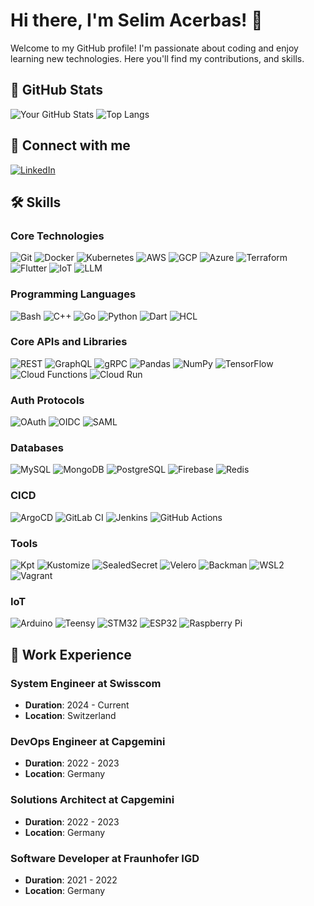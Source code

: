 # Hi there, I'm Selim Acerbas! 👋

Welcome to my GitHub profile! I'm passionate about coding and enjoy learning new technologies. Here you'll find my contributions, and skills.

## 🚀 GitHub Stats

![Your GitHub Stats](https://github-readme-stats.vercel.app/api?username=SelimAcerbas&show_icons=true&theme=radical)
![Top Langs](https://github-readme-stats.vercel.app/api/top-langs/?username=SelimAcerbas&layout=compact&theme=radical)

## 🔗 Connect with me

[![LinkedIn](https://img.shields.io/badge/LinkedIn-blue?style=for-the-badge&logo=linkedin)](https://www.linkedin.com/in/selim-acerbas-746a031ba/)

## 🛠️ Skills

### Core Technologies
![Git](https://img.shields.io/badge/Git-F05032?style=for-the-badge&logo=git&logoColor=white)
![Docker](https://img.shields.io/badge/Docker-2496ED?style=for-the-badge&logo=docker&logoColor=white)
![Kubernetes](https://img.shields.io/badge/Kubernetes-326CE5?style=for-the-badge&logo=kubernetes&logoColor=white)
![AWS](https://img.shields.io/badge/Amazon_AWS-232F3E?style=for-the-badge&logo=amazon-aws&logoColor=white)
![GCP](https://img.shields.io/badge/Google_Cloud-4285F4?style=for-the-badge&logo=google-cloud&logoColor=white)
![Azure](https://img.shields.io/badge/Microsoft_Azure-0078D4?style=for-the-badge&logo=microsoft-azure&logoColor=white)
![Terraform](https://img.shields.io/badge/Terraform-623CE4?style=for-the-badge&logo=terraform&logoColor=white)
![Flutter](https://img.shields.io/badge/Flutter-02569B?style=for-the-badge&logo=flutter&logoColor=white)
![IoT](https://img.shields.io/badge/IoT-FFA500?style=for-the-badge&logo=internet-of-things&logoColor=white)
![LLM](https://img.shields.io/badge/LLM-008080?style=for-the-badge&logo=machine-learning&logoColor=white)

### Programming Languages
![Bash](https://img.shields.io/badge/Bash-4EAA25?style=for-the-badge&logo=gnu-bash&logoColor=white)
![C++](https://img.shields.io/badge/C%2B%2B-00599C?style=for-the-badge&logo=c%2B%2B&logoColor=white)
![Go](https://img.shields.io/badge/Go-00ADD8?style=for-the-badge&logo=go&logoColor=white)
![Python](https://img.shields.io/badge/Python-3670A0?style=for-the-badge&logo=python&logoColor=ffdd54)
![Dart](https://img.shields.io/badge/Dart-0175C2?style=for-the-badge&logo=dart&logoColor=white)
![HCL](https://img.shields.io/badge/HCL-7D8C00?style=for-the-badge&logo=terraform&logoColor=white)

### Core APIs and Libraries
![REST](https://img.shields.io/badge/REST-009688?style=for-the-badge&logo=rest&logoColor=white)
![GraphQL](https://img.shields.io/badge/GraphQL-E10098?style=for-the-badge&logo=graphql&logoColor=white)
![gRPC](https://img.shields.io/badge/gRPC-4285F4?style=for-the-badge&logo=grpc&logoColor=white)
![Pandas](https://img.shields.io/badge/Pandas-150458?style=for-the-badge&logo=pandas&logoColor=white)
![NumPy](https://img.shields.io/badge/NumPy-013243?style=for-the-badge&logo=numpy&logoColor=white)
![TensorFlow](https://img.shields.io/badge/TensorFlow-FF6F00?style=for-the-badge&logo=tensorflow&logoColor=white)
![Cloud Functions](https://img.shields.io/badge/Cloud_Functions-4285F4?style=for-the-badge&logo=google-cloud&logoColor=white)
![Cloud Run](https://img.shields.io/badge/Cloud_Run-4285F4?style=for-the-badge&logo=google-cloud&logoColor=white)

### Auth Protocols
![OAuth](https://img.shields.io/badge/OAuth-3949AB?style=for-the-badge&logo=oauth&logoColor=white)
![OIDC](https://img.shields.io/badge/OIDC-3E3E3E?style=for-the-badge&logo=openid-connect&logoColor=white)
![SAML](https://img.shields.io/badge/SAML-FF6F00?style=for-the-badge&logo=saml&logoColor=white)

### Databases
![MySQL](https://img.shields.io/badge/MySQL-4479A1?style=for-the-badge&logo=mysql&logoColor=white)
![MongoDB](https://img.shields.io/badge/MongoDB-4EA94B?style=for-the-badge&logo=mongodb&logoColor=white)
![PostgreSQL](https://img.shields.io/badge/PostgreSQL-316192?style=for-the-badge&logo=postgresql&logoColor=white)
![Firebase](https://img.shields.io/badge/Firebase-FFCA28?style=for-the-badge&logo=firebase&logoColor=white)
![Redis](https://img.shields.io/badge/Redis-DC382D?style=for-the-badge&logo=redis&logoColor=white)

### CICD
![ArgoCD](https://img.shields.io/badge/ArgoCD-008000?style=for-the-badge&logo=argo&logoColor=white)
![GitLab CI](https://img.shields.io/badge/GitLab_CI-181717?style=for-the-badge&logo=gitlab&logoColor=white)
![Jenkins](https://img.shields.io/badge/Jenkins-D24939?style=for-the-badge&logo=jenkins&logoColor=white)
![GitHub Actions](https://img.shields.io/badge/GitHub_Actions-2088FF?style=for-the-badge&logo=github-actions&logoColor=white)

### Tools
![Kpt](https://img.shields.io/badge/Kpt-FF6F00?style=for-the-badge&logo=google-cloud&logoColor=white)
![Kustomize](https://img.shields.io/badge/Kustomize-326CE5?style=for-the-badge&logo=kubernetes&logoColor=white)
![SealedSecret](https://img.shields.io/badge/SealedSecret-7D8C00?style=for-the-badge&logo=kubernetes&logoColor=white)
![Velero](https://img.shields.io/badge/Velero-0052CC?style=for-the-badge&logo=velero&logoColor=white)
![Backman](https://img.shields.io/badge/Backman-007ACC?style=for-the-badge&logo=backman&logoColor=white)
![WSL2](https://img.shields.io/badge/WSL2-4EAA25?style=for-the-badge&logo=linux&logoColor=white)
![Vagrant](https://img.shields.io/badge/Vagrant-1565C0?style=for-the-badge&logo=vagrant&logoColor=white)


### IoT
![Arduino](https://img.shields.io/badge/Arduino-00979D?style=for-the-badge&logo=arduino&logoColor=white)
![Teensy](https://img.shields.io/badge/Teensy-0066CC?style=for-the-badge&logo=teensy&logoColor=white)
![STM32](https://img.shields.io/badge/STM32-03234B?style=for-the-badge&logo=stmicroelectronics&logoColor=white)
![ESP32](https://img.shields.io/badge/ESP32-000000?style=for-the-badge&logo=esp32&logoColor=white)
![Raspberry Pi](https://img.shields.io/badge/RaspberryPi-CC0000?style=for-the-badge&logo=raspberry-pi&logoColor=white)


## 💼 Work Experience

### System Engineer at Swisscom
- **Duration**: 2024 - Current
- **Location**: Switzerland

### DevOps Engineer at Capgemini
- **Duration**: 2022 - 2023
- **Location**: Germany

### Solutions Architect at Capgemini
- **Duration**: 2022 - 2023
- **Location**: Germany

### Software Developer at Fraunhofer IGD
- **Duration**: 2021 - 2022
- **Location**: Germany
